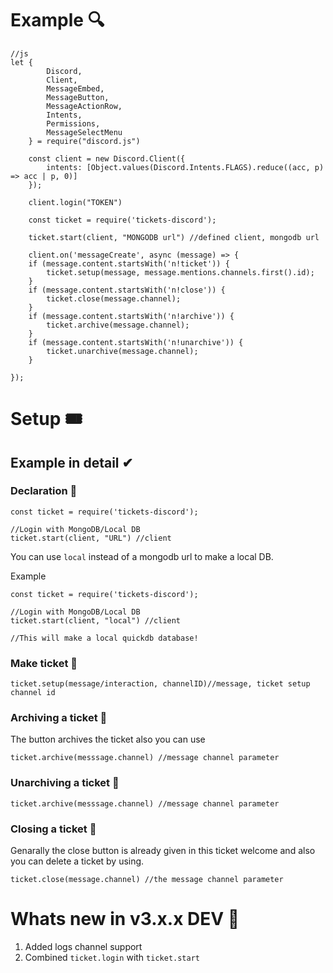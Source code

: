 # Example 🔍
```
//js
let {
        Discord,
        Client,
        MessageEmbed,
        MessageButton,
        MessageActionRow,
        Intents,
        Permissions,
        MessageSelectMenu
    } = require("discord.js")
    
    const client = new Discord.Client({
        intents: [Object.values(Discord.Intents.FLAGS).reduce((acc, p) => acc | p, 0)]
    });
    
    client.login("TOKEN")
    
    const ticket = require('tickets-discord');
    
    ticket.start(client, "MONGODB url") //defined client, mongodb url

    client.on('messageCreate', async (message) => {
    if (message.content.startsWith('n!ticket')) {
        ticket.setup(message, message.mentions.channels.first().id);
    }
    if (message.content.startsWith('n!close')) {
        ticket.close(message.channel);
    }
    if (message.content.startsWith('n!archive')) {
        ticket.archive(message.channel);
    }
    if (message.content.startsWith('n!unarchive')) {
        ticket.unarchive(message.channel);
    }

});
```

# Setup 🎟

## Example in detail ✔
### Declaration 📢
```
const ticket = require('tickets-discord');

//Login with MongoDB/Local DB
ticket.start(client, "URL") //client
```
You can use `local` instead of a mongodb url to make a local DB.

Example 
```
const ticket = require('tickets-discord');

//Login with MongoDB/Local DB
ticket.start(client, "local") //client

//This will make a local quickdb database!
```
### Make ticket 🎫

```
ticket.setup(message/interaction, channelID)//message, ticket setup channel id
```
### Archiving a ticket 🎫
The button archives the ticket also you can use 

```
ticket.archive(messsage.channel) //message channel parameter
```

### Unarchiving a ticket 🎫

```
ticket.archive(messsage.channel) //message channel parameter
```
### Closing a ticket 🎫
Genarally the close button is already given in this ticket welcome and also you can delete a ticket by using.

```
ticket.close(message.channel) //the message channel parameter
```

# Whats new in v3.x.x DEV 🎉
1. Added logs channel support
2. Combined `ticket.login` with `ticket.start`